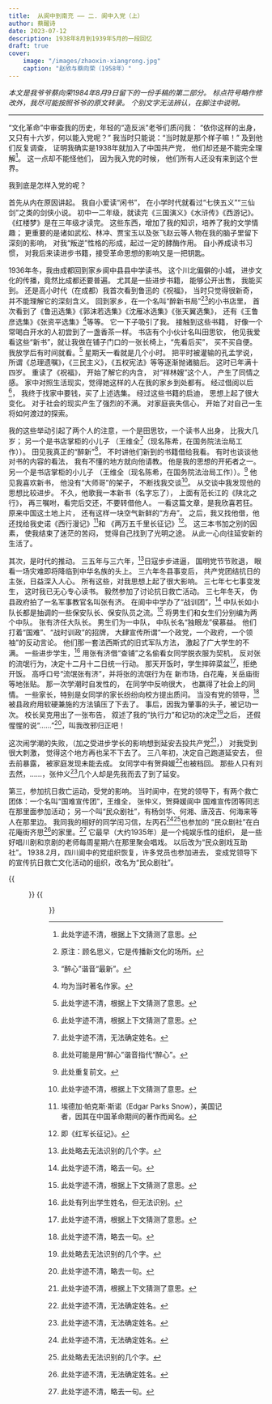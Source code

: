 ```yaml
---
title:  从阆中到南充 —— 二. 阆中入党（上）
author: 蔡醒诗
date: 2023-07-12
description: 1938年8月到1939年5月的一段回忆
draft: true
cover:
    image: "/images/zhaoxin-xiangrong.jpg"
    caption: "赵欣与蔡向荣（1958年）"
---
```


*本文是我爷爷蔡向荣1984年8月9日留下的一份手稿的第二部分。
标点符号略作修改外，我尽可能按照爷爷的原文转录。
个别文字无法辨认，在脚注中说明。*

---

“文化革命”中审查我的历史，年轻的“造反派”老爷们质问我：
“依你这样的出身，又只有十六岁，何以能入党呢？”
我当时只能说：“当时就是那个样子嘛！”
及到他们反复调查，
证明我确实是1938年就加入了中国共产党，
他们却还是不能完全理解[^1]。
这一点却不能怪他们，
因为我入党的时候，
他们所有人还没有来到这个世界。

我到底是怎样入党的呢？

首先从内在原因讲起。
我自小爱读“闲书”，
在小学时代就看过“七侠五义”“三仙剑”之类的剑侠小说。
初中一二年级，就读完《三国演义》《水浒传》《西游记》。
《红楼梦》是在三年级才读完。
这些东西，增加了我的知识，培养了我的文学情趣；
更重要的是诸如武松、林冲、贾宝玉以及张飞赵云等人物在我的脑子里留下深刻的影响，
对我“叛逆”性格的形成，起过一定的酵酶作用。
自小养成读书习惯，
对我后来读进步书籍，接受革命思想的影响又是一把钥匙。

1936年冬，我由成都回到家乡阆中县县中学读书。
这个川北偏僻的小城，
进步文化的传播，竟然比成都还要普遍。
尤其是一些进步书籍，
能够公开出售，
我能买到。
还是高小时代（在成都）我首次看到鲁迅的《祝福》，
当时只觉得很新奇，
并不能理解它的深刻含义。
回到家乡，在一个名叫“醉新书局”[^2][^3]的小书店里，
首次看到了《鲁迅选集》《郭沫若选集》《沈雁冰选集》《张天翼选集》，
还有《王鲁彦选集》《张资平选集》[^4]等等。
它一下子吸引了我。
接触到这些书籍，
好像一个常喝白开水的人初尝到了一盏香茶一样。
书店有个小伙计名叫田思钦，
他见我爱看这些“新书”，就让我做在铺子门口的一张长椅上，“先看后买”，
买不买自便。
我放学后有时间就看。[^1]
星期天一看就是几个小时。
把平时被灌输的孔孟学说，
所谓《总理遗嘱》，《三民主义》，《五权宪法》等等逐渐抛诸脑后。
这时已年满十四岁。
重读了《祝福》，
开始了解它的内含，
对“祥林嫂”这个人，
产生了同情之感。
家中对照生活现实，觉得她这样的人在我的家乡到处都有。
经过借阅以后[^1]，
我终于找家中要钱，买了上述选集。
经过这些书籍的启迪，
思想上起了很大变化。
对于社会的现实产生了强烈的不满。
对家庭丧失信心，
开始了对自己一生将如何渡过的探索。

我的这些举动引起了两个人的注意，一个是田思钦，一个读书人出身，
比我大几岁；
另一个是书店掌柜的小儿子
（王维全[^9]（现名陈希，在国务院法治局工作））。
田见我真正的“醉新”[^5]，
不时讲他们新到的书籍借给我看。
有时也谈谈他对书的内容的看法，
我有不懂的地方就向他请教。
他是我的思想的开拓者之一。
另一个是书店掌柜的小儿子
（王维全（现名陈希，在国务院法治局工作））。[^6]
他见我喜欢新书，
他没有“大师哥”的架子，
不断找我交谈[^1]。
从交谈中我发现他的思想比较进步。
不久，他歌我一本新书（名字忘了），
上面有范长江的《陕北之行》，
再三嘱咐，看完后交还，不要转借他人。
一看这篇文章，是我欣喜若狂。
原来中国这土地上片，
还有这样一块空气新鲜的“方舟”。
之后，我又找他借，他还找给我史诺《西行漫记》[^7]和
《两万五千里长征记》[^8]。
这三本书加之别的因素，
使我结束了迷茫的苦闷，
觉得自己找到了光明之途。
从此一心向往延安新的生活了。

其次，是时代的推动。
三五年与三六年，[^10]日寇步步进逼，
国明党节节败退，
眼看一场灾难即将降临到中华名族的头上。
三六年冬县事变后，
共产党团结抗日的主张，日益深入人心。
所有这些，对我思想上起了很大影响。
三七年七七事变发生，
这时我已无心专心读书。
毅然参加了讨论抗日救亡活动。
三七年冬天，
伪县政府拍了一名军事教官名叫张有济。
在阆中中学办了“战训团”，[^11]
中队长如小队长都是抽调的一些保安队长、保安队员之流。[^1]
将男生们和女生们分别编为两个中队。
张有济任大队长。
男生们为一中队，
中队长名“独眼龙”侯慕益。
他们打着“国难”、“战时训政”的招牌，
大肆宣传所谓“一个政党，一个政府，一个领袖”的反动言论。
他们那一套法西斯式的旧式军队方法，
激起了广大学生的不满。
一些进步学生，[^12]
用张有济借“查铺”之名偷看女同学脱衣服为契机，
反对张的流氓行为，决定十二月十二日统一行动。
那天开饭时，学生摔碎菜盆[^1]，拒绝开饭。
高呼口号“流氓张有济”，并将张的流氓行为在
新市场，白花庵，关岳庙街等地张贴。
那一次学潮时自发性的，
在同学中反响很大，
也赢得了社会上的同情。
一些家长，特别是女同学的家长纷纷向校方提出质问。
当没有党的领导，[^11]被县政府用软硬兼施的方法镇压了下去了。
事后，因我为肇事的头子，被记功一次。
校长吴克用出了一张布告，
叙述了我的“执行力”和记功的决定[^10]之后，
还假惺惺的说“……”[^11]，叫我改邪归正吧！

这次闹学潮的失败，（加之受进步学长的影响想到延安去投共产党[^1]，）
对我受到很大刺激，
觉得这个地方再也呆不下去了。
三八年初，决定自己跑道延安去，
但去前暴露，
被家庭发现未能去成。
女同学中有贺舜媛[^9]也被档回。
那些人只有刘去然，……，张仲义[^9]几个人却是先我而去了到了延安。

第三，参加抗日救亡运动，受党的影响。
当时阆中，在党的领导下，有两个救亡团体：一个名叫“国难宣传团”，王维全，
张仲义，贺舜媛阆中 国难宣传团等同志在那里面参加活动；
另一个叫“民众剧社”，有杨剑华、何湘、唐茂吉、何海来等人在那里边。
我同我的相好的同学闰习信，左丙石[^9][^10]也参加的
“民众剧社”在白花庵街齐思[^9]的家里。[^11]
它最早（大约1935年）是一个纯娱乐性的组织，
是一些好唱川剧和京剧的老师每周星期六在那里聚会唱戏。
以后改为“民众剧戏互助社”。
1938.2月，四川阆中的党组织恢复，许多党员也参加进去，
变成党领导下的宣传抗日救亡文化活动的组织，改名为“民众剧社”。

{{<figure src="03.jpg" title="爷爷的手稿第3页" >}}
{{<figure src="04.jpg" title="爷爷的手稿第4页" >}}

[^1]: 此处字迹不清，根据上下文猜测了意思。
[^2]: 原注：顾名思义，它是传播新文化的场所。
[^3]: “醉心”谐音“最新”。
[^4]: 均为当时著名作家。
[^5]: 此处可能是用“醉心”谐音指代“醉心”。
[^6]: 此处重复前文。
[^7]: 埃德加·帕克斯·斯诺（Edgar Parks Snow），美国记者，因其在中国革命期间的著作而闻名。
[^8]: 即《红军长征记》。
[^9]: 此处字迹不清，无法确定姓名。
[^10]: 此处略去无法识别的几个字。
[^11]: 此处字迹不清，略去一句。
[^12]: 此处有列出学生姓名，但无法识别。
